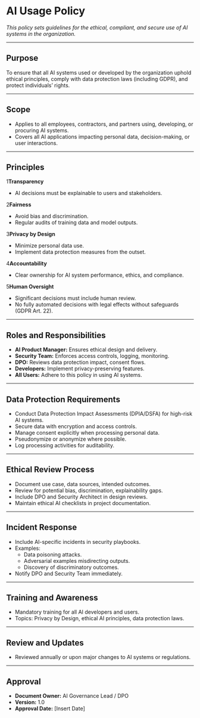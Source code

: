 # AI Usage Policy

_This policy sets guidelines for the ethical, compliant, and secure use of AI systems in the organization._

---

## Purpose
To ensure that all AI systems used or developed by the organization uphold ethical principles, comply with data protection laws (including GDPR), and protect individuals’ rights.

---

## Scope
- Applies to all employees, contractors, and partners using, developing, or procuring AI systems.
- Covers all AI applications impacting personal data, decision-making, or user interactions.

---

## Principles

1**Transparency**
- AI decisions must be explainable to users and stakeholders.

2**Fairness**
- Avoid bias and discrimination.
- Regular audits of training data and model outputs.

3**Privacy by Design**
- Minimize personal data use.
- Implement data protection measures from the outset.

4**Accountability**
- Clear ownership for AI system performance, ethics, and compliance.

5**Human Oversight**
- Significant decisions must include human review.
- No fully automated decisions with legal effects without safeguards (GDPR Art. 22).

---

## Roles and Responsibilities

- **AI Product Manager:** Ensures ethical design and delivery.
- **Security Team:** Enforces access controls, logging, monitoring.
- **DPO:** Reviews data protection impact, consent flows.
- **Developers:** Implement privacy-preserving features.
- **All Users:** Adhere to this policy in using AI systems.

---

## Data Protection Requirements

- Conduct Data Protection Impact Assessments (DPIA/DSFA) for high-risk AI systems.
- Secure data with encryption and access controls.
- Manage consent explicitly when processing personal data.
- Pseudonymize or anonymize where possible.
- Log processing activities for auditability.

---

## Ethical Review Process

- Document use case, data sources, intended outcomes.
- Review for potential bias, discrimination, explainability gaps.
- Include DPO and Security Architect in design reviews.
- Maintain ethical AI checklists in project documentation.

---

## Incident Response

- Include AI-specific incidents in security playbooks.
- Examples:
  - Data poisoning attacks.
  - Adversarial examples misdirecting outputs.
  - Discovery of discriminatory outcomes.
- Notify DPO and Security Team immediately.

---

## Training and Awareness

- Mandatory training for all AI developers and users.
- Topics: Privacy by Design, ethical AI principles, data protection laws.

---

## Review and Updates

- Reviewed annually or upon major changes to AI systems or regulations.

---

## Approval
- **Document Owner:** AI Governance Lead / DPO
- **Version:** 1.0
- **Approval Date:** [Insert Date]

